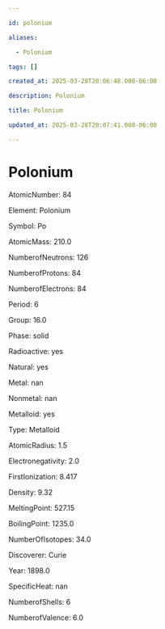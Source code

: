 ```yaml
---

id: polonium

aliases:

  - Polonium

tags: []

created_at: 2025-03-28T20:06:48.000-06:00

description: Polonium

title: Polonium

updated_at: 2025-03-28T20:07:41.000-06:00

---
```




# Polonium

AtomicNumber: 84

Element: Polonium

Symbol: Po

AtomicMass: 210.0

NumberofNeutrons: 126

NumberofProtons: 84

NumberofElectrons: 84

Period: 6

Group: 16.0

Phase: solid

Radioactive: yes

Natural: yes

Metal: nan

Nonmetal: nan

Metalloid: yes

Type: Metalloid

AtomicRadius: 1.5

Electronegativity: 2.0

FirstIonization: 8.417

Density: 9.32

MeltingPoint: 527.15

BoilingPoint: 1235.0

NumberOfIsotopes: 34.0

Discoverer: Curie

Year: 1898.0

SpecificHeat: nan

NumberofShells: 6

NumberofValence: 6.0

